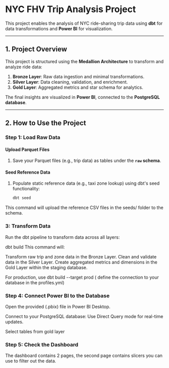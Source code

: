 # **NYC FHV Trip Analysis Project**

This project enables the analysis of NYC ride-sharing trip data using **dbt** for data transformations and **Power BI** for visualization.

---

## **1. Project Overview**

This project is structured using the **Medallion Architecture** to transform and analyze ride data:
1. **Bronze Layer**: Raw data ingestion and minimal transformations.
2. **Silver Layer**: Data cleaning, validation, and enrichment.
3. **Gold Layer**: Aggregated metrics and star schema for analytics.

The final insights are visualized in **Power BI**, connected to the **PostgreSQL database**.

---

## **2. How to Use the Project**


### **Step 1: Load Raw Data**

#### **Upload Parquet Files**
1. Save your Parquet files (e.g., trip data) as tables under the **`raw` schema**.

#### **Seed Reference Data**
1. Populate static reference data (e.g., taxi zone lookup) using dbt's seed functionality:
   ```bash
   dbt seed
This command will upload the reference CSV files in the seeds/ folder to the schema.

### **3: Transform Data**
Run the dbt pipeline to transform data across all layers:

dbt build 
This command will:

Transform raw trip and zone data in the Bronze Layer.
Clean and validate data in the Silver Layer.
Create aggregated metrics and dimensions in the Gold Layer within the staging database.

For production, use dbt build --target prod ( define the connection to your database in the profiles.yml)
### **Step 4: Connect Power BI to the Database**
Open the provided (.pbix) file in Power BI Desktop.

Connect to your PostgreSQL database:
Use Direct Query mode for real-time updates.

Select tables from gold layer
### **Step 5: Check the Dashboard**
The dashboard contains 2 pages, the second page contains slicers you can use to filter out the data.
